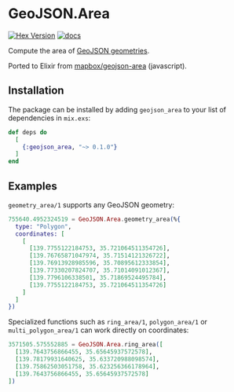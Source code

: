 # GeoJSON.Area

[![Hex Version](https://img.shields.io/hexpm/v/geojson_area.svg)](https://hex.pm/packages/geojson_area)
[![docs](https://img.shields.io/badge/docs-hexpm-blue.svg)](https://hexdocs.pm/geojson_area/)

Compute the area of
[GeoJSON geometries](https://en.wikipedia.org/wiki/GeoJSON#Geometries).

Ported to Elixir from
[mapbox/geojson-area](https://github.com/mapbox/geojson-area) (javascript).

## Installation

The package can be installed by adding `geojson_area` to your list of
dependencies in `mix.exs`:

```elixir
def deps do
  [
    {:geojson_area, "~> 0.1.0"}
  ]
end
```

## Examples

`geometry_area/1` supports any GeoJSON geometry:

```elixir
755640.4952324519 = GeoJSON.Area.geometry_area(%{
  type: "Polygon",
  coordinates: [
    [
      [139.7755122184753, 35.721064511354726],
      [139.76765871047974, 35.71514121326722],
      [139.76913928985596, 35.70895612333854],
      [139.77330207824707, 35.71014091012367],
      [139.7796106338501, 35.71869524495784],
      [139.7755122184753, 35.721064511354726]
    ]
  ]
})
```

Specialized functions such as `ring_area/1`, `polygon_area/1` or
`multi_polygon_area/1` can work directly on coordinates:

```elixir
3571505.575552885 = GeoJSON.Area.ring_area([
  [139.7643756866455, 35.65645937572578],
  [139.78179931640625, 35.633720988098574],
  [139.75862503051758, 35.623256366178964],
  [139.7643756866455, 35.65645937572578]
])
```
